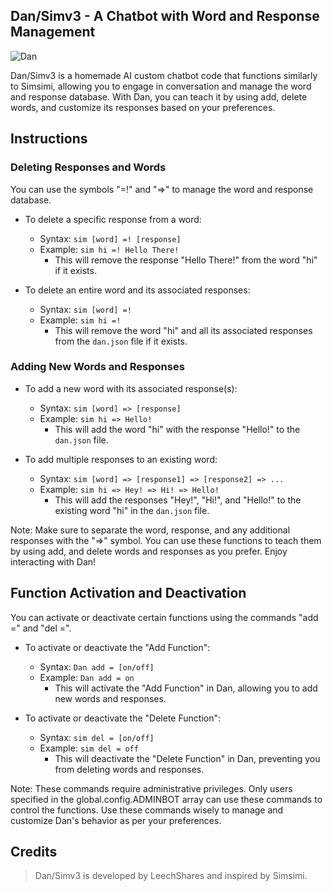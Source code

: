 ## Dan/Simv3 - A Chatbot with Word and Response Management

![Dan](https://i.postimg.cc/fbXXzdzZ/Picsart-23-06-13-14-19-47-911.jpg)

Dan/Simv3 is a homemade AI custom chatbot code that functions similarly to Simsimi, allowing you to engage in conversation and manage the word and response database. With Dan, you can teach it by using add, delete words, and customize its responses based on your preferences.

## Instructions

### Deleting Responses and Words

You can use the symbols "=!" and "=>" to manage the word and response database.

- To delete a specific response from a word:
  - Syntax: `sim [word] =! [response]`
  - Example: `sim hi =! Hello There!`
    - This will remove the response "Hello There!" from the word "hi" if it exists.

- To delete an entire word and its associated responses:
  - Syntax: `sim [word] =!`
  - Example: `sim hi =!`
    - This will remove the word "hi" and all its associated responses from the `dan.json` file if it exists.

### Adding New Words and Responses

- To add a new word with its associated response(s):
  - Syntax: `sim [word] => [response]`
  - Example: `sim hi => Hello!`
    - This will add the word "hi" with the response "Hello!" to the `dan.json` file.

- To add multiple responses to an existing word:
  - Syntax: `sim [word] => [response1] => [response2] => ...`
  - Example: `sim hi => Hey! => Hi! => Hello!`
    - This will add the responses "Hey!", "Hi!", and "Hello!" to the existing word "hi" in the `dan.json` file.

Note: Make sure to separate the word, response, and any additional responses with the "=>" symbol. You can use these functions to teach them by using add, and delete words and responses as you prefer. Enjoy interacting with Dan!

## Function Activation and Deactivation

You can activate or deactivate certain functions using the commands "add =" and "del =".

- To activate or deactivate the "Add Function":
  - Syntax: `Dan add = [on/off]`
  - Example: `Dan add = on`
    - This will activate the "Add Function" in Dan, allowing you to add new words and responses.

- To activate or deactivate the "Delete Function":
  - Syntax: `sim del = [on/off]`
  - Example: `sim del = off`
    - This will deactivate the "Delete Function" in Dan, preventing you from deleting words and responses.

Note: These commands require administrative privileges. Only users specified in the global.config.ADMINBOT array can use these commands to control the functions. Use these commands wisely to manage and customize Dan's behavior as per your preferences.

## Credits

> Dan/Simv3 is developed by LeechShares and inspired by Simsimi.